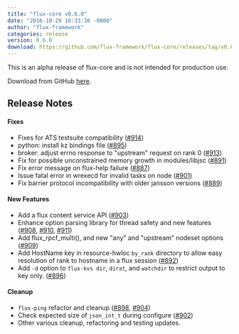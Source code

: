 ```yaml
---
title: "flux-core v0.6.0"
date: "2016-10-29 16:33:36 -0800"
author: "flux-framework"
categories: release
version: 0.6.0
download: https://github.com/flux-framework/flux-core/releases/tag/v0.6.0
---
```


<div class="note warning">
This is an alpha release of flux-core and is not intended for production use.
</div>

Download from GitHub [here](https://github.com/flux-framework/flux-core/releases/tag/v0.6.0).

## Release Notes

#### Fixes

 * Fixes for ATS testsuite compatibility ([#914](https://github.com/flux-framework/flux-core/pull/914))
 * python: install kz bindings file ([#895](https://github.com/flux-framework/flux-core/pull/895))
 * broker: adjust errno response to "upstream" request on rank 0 ([#913](https://github.com/flux-framework/flux-core/pull/913))
 * Fix for possible unconstrained memory growth in modules/libjsc ([#891](https://github.com/flux-framework/flux-core/pull/891))
 * Fix error message on flux-help failure ([#887](https://github.com/flux-framework/flux-core/pull/887))
 * Issue fatal error in wrexecd for invalid tasks on node ([#901](https://github.com/flux-framework/flux-core/pull/901))
 * Fix barrier protocol incompatibility with older jansson versions ([#889](https://github.com/flux-framework/flux-core/pull/889))

#### New Features

 * Add a flux content service API ([#903](https://github.com/flux-framework/flux-core/pull/903))
 * Enhance option parsing library for thread safety and new features
   ([#908](https://github.com/flux-framework/flux-core/pull/908), [#910](https://github.com/flux-framework/flux-core/pull/910), [#911](https://github.com/flux-framework/flux-core/pull/911))
 * Add flux_rpcf_multi(), and new "any" and "upstream" nodeset options ([#909](https://github.com/flux-framework/flux-core/pull/909))
 * Add HostName key in resource-hwloc `by_rank` directory to allow easy
   resolution of rank to hostname in a flux session ([#892](https://github.com/flux-framework/flux-core/pull/892))
 * Add `-d` option to `flux-kvs dir`, `dirat`, and `watchdir` to restrict
   output to key only. ([#896](https://github.com/flux-framework/flux-core/pull/896))

#### Cleanup

 * `flux-ping` refactor and cleanup ([#898](https://github.com/flux-framework/flux-core/pull/898), [#904](https://github.com/flux-framework/flux-core/pull/904))
 * Check expected size of `json_int_t` during configure ([#902](https://github.com/flux-framework/flux-core/pull/902))
 * Other various cleanup, refactoring and testing updates.
